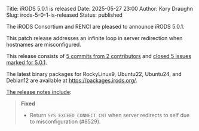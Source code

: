 Title: iRODS 5.0.1 is released
Date: 2025-05-27 23:00
Author: Kory Draughn
Slug: irods-5-0-1-is-released
Status: published

The iRODS Consortium and RENCI are pleased to announce iRODS 5.0.1.

This patch release addresses an infinite loop in server redirection when hostnames are misconfigured.

This release consists of [5 commits from 2 contributors](https://github.com/irods/irods/compare/5.0.0...5.0.1) and [closed 5 issues marked for 5.0.1](https://github.com/irods/irods/issues?q=milestone%3A5.0.1).

The latest binary packages for RockyLinux9, Ubuntu22, Ubuntu24, and Debian12 are available at <https://packages.irods.org/>.

<!--more-->

[The release notes include](https://docs.irods.org/5.0.1/release_notes/):

> **Fixed**
>
> - Return `SYS_EXCEED_CONNECT_CNT` when server redirects to self due to misconfiguration (#8529).
>
